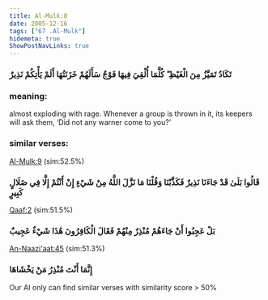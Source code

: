 ```yaml
---
title: Al-Mulk:8
date: 2005-12-16
tags: ["67 .Al-Mulk"]
hidemeta: true 
ShowPostNavLinks: true 
---
```

### تَكَادُ تَمَيَّزُ مِنَ الْغَيْظِ ۖ كُلَّمَا أُلْقِيَ فِيهَا فَوْجٌ سَأَلَهُمْ خَزَنَتُهَا أَلَمْ يَأْتِكُمْ نَذِيرٌ
### meaning: 
almost exploding with rage. Whenever a group is thrown in it, its keepers will ask them, ‘Did not any warner come to you?’
### similar verses: 

[Al-Mulk:9](/67/9) (sim:52.5%)

### قَالُوا بَلَىٰ قَدْ جَاءَنَا نَذِيرٌ فَكَذَّبْنَا وَقُلْنَا مَا نَزَّلَ اللَّهُ مِنْ شَيْءٍ إِنْ أَنْتُمْ إِلَّا فِي ضَلَالٍ كَبِيرٍ

[Qaaf:2](/50/2) (sim:51.5%)

### بَلْ عَجِبُوا أَنْ جَاءَهُمْ مُنْذِرٌ مِنْهُمْ فَقَالَ الْكَافِرُونَ هَٰذَا شَيْءٌ عَجِيبٌ

[An-Naazi'aat:45](/79/45) (sim:51.3%)

### إِنَّمَا أَنْتَ مُنْذِرُ مَنْ يَخْشَاهَا

Our AI only can find similar verses with similarity score > 50% 


